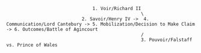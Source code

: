                                     1. Voir/Richard II 
                                                      \ 
                                2. Savoir/Henry IV ->  4. Communication/Lord Cantebury -> 5. Mobilization/Decision to Make Claim -> 6. Outcomes/Battle of Agincourt
                                                      /
                                                      3. Pouvoir/Falstaff vs. Prince of Wales


                                              
